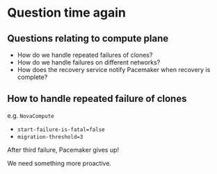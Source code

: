 <!-- .slide: data-state="section-break" id="compute-plane-question-section" data-menu-title="Compute plane questions" data-timing="5" -->
# Question time again


<!-- .slide: data-state="normal" id="compute-questions" data-menu-title="Question menu" data-timing="40" -->
## Questions relating to compute plane

*   How do we handle repeated failures of clones?
*   How do we handle failures on different networks?
*   How does the recovery service notify Pacemaker
    when recovery is complete?


<!-- .slide: data-state="normal" id="clone-failures" data-menu-title="Clone failures" data-timing="40" -->
## How to handle repeated failure of clones

e.g. `NovaCompute`

* `start-failure-is-fatal=false`
* `migration-threshold=3`

After third failure, Pacemaker gives up!

We need something more proactive.

